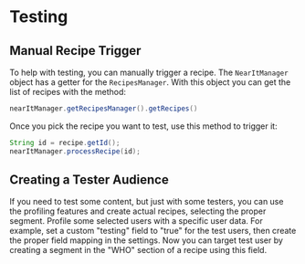 # Testing

## Manual Recipe Trigger

To help with testing, you can manually trigger a recipe.
The `NearItManager` object has a getter for the `RecipesManager`. 
With this object you can get the list of recipes with the method:

```java
nearItManager.getRecipesManager().getRecipes()
```
Once you pick the recipe you want to test, use this method to trigger it:

```java
String id = recipe.getId();
nearItManager.processRecipe(id);
```
## Creating a Tester Audience

If you need to test some content, but just with some testers, you can use the profiling features and create actual recipes, selecting the proper segment.
Profile some selected users with a specific user data. For example, set a custom "testing" field to "true" for the test users, then create the proper field mapping in the settings. Now you can target test user by creating a segment in the "WHO" section of a recipe using this field.
